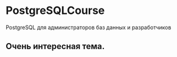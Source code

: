 # PostgreSQLCourse
PostgreSQL для администраторов баз данных и разработчиков
## Очень интересная тема. 
<!--stackedit_data:
eyJoaXN0b3J5IjpbLTIwNTA0ODIxMTddfQ==
-->